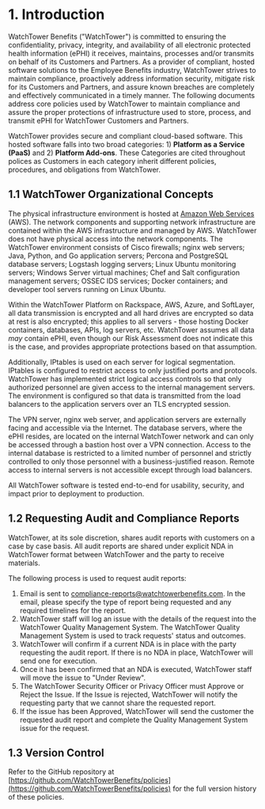 # 1. Introduction

WatchTower Benefits ("WatchTower") is committed to ensuring the confidentiality, privacy, integrity, and availability of all electronic protected health information (ePHI) it receives, maintains, processes and/or transmits on behalf of its Customers and Partners. As a provider of compliant, hosted software solutions to the Employee Benefits industry, WatchTower strives to maintain compliance, proactively address information security, mitigate risk for its Customers and Partners, and assure known breaches are completely and effectively communicated in a timely manner. The following documents address core policies used by WatchTower to maintain compliance and assure the proper protections of infrastructure used to store, process, and transmit ePHI for WatchTower Customers and Partners.

WatchTower provides secure and compliant cloud-based software. This hosted software falls into two broad categories: 1) **Platform as a Service (PaaS)** and 2) **Platform Add-ons**. These Categories are cited throughout polices as Customers in each category inherit different policies, procedures, and obligations from WatchTower.

## 1.1 WatchTower Organizational Concepts

The physical infrastructure environment is hosted at [Amazon Web Services](https://aws.amazon.com/) (AWS). The network components and supporting network infrastructure are contained within the AWS infrastructure and managed by AWS. WatchTower does not have physical access into the network components. The WatchTower environment consists of Cisco firewalls; nginx web servers; Java, Python, and Go application servers; Percona and PostgreSQL database servers; Logstash logging servers; Linux Ubuntu monitoring servers; Windows Server virtual machines; Chef and Salt configuration management servers; OSSEC IDS services; Docker containers; and developer tool servers running on Linux Ubuntu.

Within the WatchTower Platform on Rackspace, AWS, Azure, and SoftLayer, all data transmission is encrypted and all hard drives are encrypted so data at rest is also encrypted; this applies to all servers - those hosting Docker containers, databases, APIs, log servers, etc. WatchTower assumes all data *may* contain ePHI, even though our Risk Assessment does not indicate this is the case, and provides appropriate protections based on that assumption.

Additionally, IPtables is used on each server for logical segmentation. IPtables is configured to restrict access to only justified ports and protocols. WatchTower has implemented strict logical access controls so that only authorized personnel are given access to the internal management servers. The environment is configured so that data is transmitted from the load balancers to the application servers over an TLS encrypted session.


The VPN server, nginx web server, and application servers are externally facing and accessible via the Internet. The database servers, where the ePHI resides, are located on the internal WatchTower network and can only be accessed through a bastion host over a VPN connection. Access to the internal database is restricted to a limited number of personnel and strictly controlled to only those personnel with a business-justified reason. Remote access to internal servers is not accessible except through load balancers.

All WatchTower software is tested end-to-end for usability, security, and impact prior to deployment to production.

## 1.2 Requesting Audit and Compliance Reports

WatchTower, at its sole discretion, shares audit reports with customers on a case by case basis. All audit reports are shared under explicit NDA in WatchTower format between WatchTower and the party to receive materials.

The following process is used to request audit reports:

1. Email is sent to compliance-reports@watchtowerbenefits.com. In the email, please specify the type of report being requested and any required timelines for the report.
2. WatchTower staff will log an issue with the details of the request into the WatchTower Quality Management System. The WatchTower Quality Management System is used to track requests' status and outcomes.
3. WatchTower will confirm if a current NDA is in place with the party requesting the audit report. If there is no NDA in place, WatchTower will send one for execution.
4. Once it has been confirmed that an NDA is executed, WatchTower staff will move the issue to "Under Review".
5. The WatchTower Security Officer or Privacy Officer must Approve or Reject the Issue. If the Issue is rejected, WatchTower will notify the requesting party that we cannot share the requested report.
6. If the issue has been Approved, WatchTower will send the customer the requested audit report and complete the Quality Management System issue for the request.

## 1.3 Version Control

Refer to the GitHub repository at [https://github.com/WatchTowerBenefits/policies](https://github.com/WatchTowerBenefits/policies) for the full version history of these policies.

